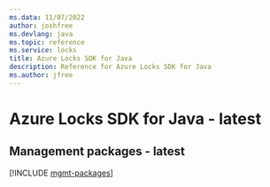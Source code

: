 ```yaml
---
ms.data: 11/07/2022
author: joshfree
ms.devlang: java
ms.topic: reference
ms.service: locks
title: Azure Locks SDK for Java
description: Reference for Azure Locks SDK for Java
ms.author: jfree
---
```

# Azure Locks SDK for Java - latest

## Management packages - latest
[!INCLUDE [mgmt-packages](locks-mgmt-index.md)]